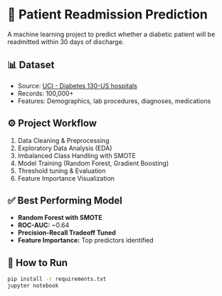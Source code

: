 # 🏥 Patient Readmission Prediction

A machine learning project to predict whether a diabetic patient will be readmitted within 30 days of discharge.

## 📊 Dataset
- Source: [UCI - Diabetes 130-US hospitals](https://www.kaggle.com/datasets/aaron7sun/diabetes-health-indicators-dataset)
- Records: 100,000+
- Features: Demographics, lab procedures, diagnoses, medications

## ⚙️ Project Workflow
1. Data Cleaning & Preprocessing
2. Exploratory Data Analysis (EDA)
3. Imbalanced Class Handling with SMOTE
4. Model Training (Random Forest, Gradient Boosting)
5. Threshold tuning & Evaluation
6. Feature Importance Visualization

## ✅ Best Performing Model
- **Random Forest with SMOTE**
- **ROC-AUC:** ~0.64
- **Precision-Recall Tradeoff Tuned**
- **Feature Importance:** Top predictors identified

## 🚀 How to Run
```bash
pip install -r requirements.txt
jupyter notebook

